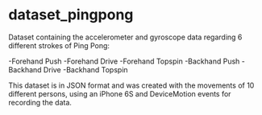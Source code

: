 # dataset_pingpong
Dataset containing the accelerometer and gyroscope data regarding 6 different strokes of Ping Pong:

  -Forehand Push
  -Forehand Drive
  -Forehand Topspin
  -Backhand Push
  -Backhand Drive
  -Backhand Topspin

This dataset is in JSON format and was created with the movements of 10 different persons, using an iPhone 6S and DeviceMotion events for recording the data.
